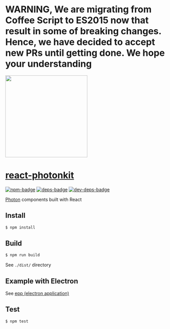 # WARNING, We are migrating from Coffee Script to ES2015 now that result in some of breaking changes. Hence, we have decided to accept new PRs until getting done. We hope your understanding

<img src="https://goo.gl/9uM3ml" width=256 />

# [react-photonkit]

[![npm-badge]][npm]
[![deps-badge]][deps]
[![dev-deps-badge]][dev-deps]

[Photon][photon] components built with React


## Install

```sh
$ npm install
```


## Build

```sh
$ npm run build
```

See `./dist/` directory


## Example with Electron

See [epp (electron application)][epp]


## Test

```sh
$ npm test
```




[react-photonkit]: http://react-photonkit.github.io/
[epp]: https://github.com/react-photonkit/epp
[photon]: http://photonkit.com/

[npm-badge]: https://badge.fury.io/js/react-photonkit.svg
[npm]: https://badge.fury.io/js/react-photonkit
[deps-badge]: https://david-dm.org/react-photonkit/react-photonkit.svg
[dev-deps-badge]: https://david-dm.org/react-photonkit/react-photonkit/dev-status.svg#info=devDependencies
[deps]: https://david-dm.org/react-photonkit/react-photonkit
[dev-deps]: https://david-dm.org/react-photonkit/react-photonkit#info=devDependencies

